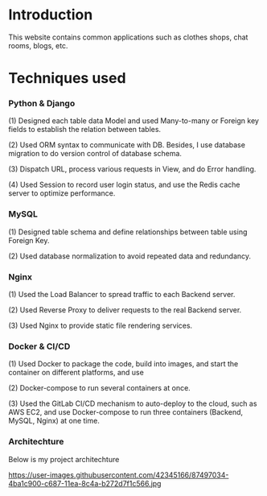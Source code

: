 # Introduction

This website contains common applications such as clothes shops, chat rooms, blogs, etc.

# Techniques used

### Python & Django
(1) Designed each table data Model and used Many-to-many or Foreign key fields to establish the relation between tables.

(2) Used ORM syntax to communicate with DB. Besides, I use database migration to do version control of database schema.

(3) Dispatch URL, process various requests in View, and do Error handling.

(4) Used Session to record user login status, and use the Redis cache server to optimize performance.

### MySQL
(1) Designed table schema and define relationships between table using Foreign Key.

(2) Used database normalization to avoid repeated data and redundancy.

### Nginx
(1) Used the Load Balancer to spread traffic to each Backend server.

(2) Used Reverse Proxy to deliver requests to the real Backend server.

(3) Used Nginx to provide static file rendering services.

### Docker & CI/CD
(1) Used Docker to package the code, build into images, and start the container on different platforms, and use 

(2) Docker-compose to run several containers at once.

(3) Used the GitLab CI/CD mechanism to auto-deploy to the cloud, such as AWS EC2, and use Docker-compose to run three containers (Backend, MySQL, Nginx) at one time.

### Architechture

Below is my project architechture

https://user-images.githubusercontent.com/42345166/87497034-4ba1c900-c687-11ea-8c4a-b272d7f1c566.jpg